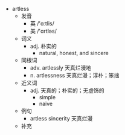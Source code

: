 - artless
  - 发音
    - 英 /'ɑːtlis/
    - 美 /'ɑrtləs/
  - 词义
    - adj. 朴实的
      - natural, honest, and sincere
  - 同根词
    - adv. artlessly 天真烂漫地
    - n. artlessness 天真烂漫；淳朴；笨拙
  - 近义词
    - adj. 天真的；朴实的；无虚饰的
      - simple
      - naive
  - 例句
    - artless sincerity 天真烂漫
  - 补充
